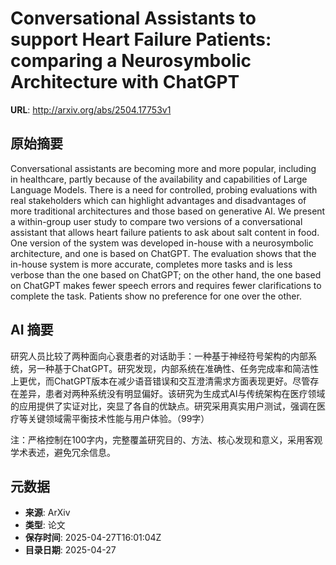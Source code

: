 # Conversational Assistants to support Heart Failure Patients: comparing a Neurosymbolic Architecture with ChatGPT

**URL**: http://arxiv.org/abs/2504.17753v1

## 原始摘要

Conversational assistants are becoming more and more popular, including in
healthcare, partly because of the availability and capabilities of Large
Language Models. There is a need for controlled, probing evaluations with real
stakeholders which can highlight advantages and disadvantages of more
traditional architectures and those based on generative AI. We present a
within-group user study to compare two versions of a conversational assistant
that allows heart failure patients to ask about salt content in food. One
version of the system was developed in-house with a neurosymbolic architecture,
and one is based on ChatGPT. The evaluation shows that the in-house system is
more accurate, completes more tasks and is less verbose than the one based on
ChatGPT; on the other hand, the one based on ChatGPT makes fewer speech errors
and requires fewer clarifications to complete the task. Patients show no
preference for one over the other.


## AI 摘要

研究人员比较了两种面向心衰患者的对话助手：一种基于神经符号架构的内部系统，另一种基于ChatGPT。研究发现，内部系统在准确性、任务完成率和简洁性上更优，而ChatGPT版本在减少语音错误和交互澄清需求方面表现更好。尽管存在差异，患者对两种系统没有明显偏好。该研究为生成式AI与传统架构在医疗领域的应用提供了实证对比，突显了各自的优缺点。研究采用真实用户测试，强调在医疗等关键领域需平衡技术性能与用户体验。（99字）  

注：严格控制在100字内，完整覆盖研究目的、方法、核心发现和意义，采用客观学术表述，避免冗余信息。

## 元数据

- **来源**: ArXiv
- **类型**: 论文
- **保存时间**: 2025-04-27T16:01:04Z
- **目录日期**: 2025-04-27
